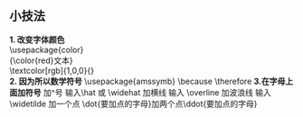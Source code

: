 ## 小技法
  **1. 改变字体颜色**  
   \usepackage{color}  
   {\color{red}文本}  
   \textcolor[rgb]{1,0,0}{}  
  **2. 因为所以数学符号**
  \usepackage{amssymb}
  \because
  \therefore
  **3.在字母上面加符号**
  加^号 输入\hat  或 \widehat
  加横线 输入 \overline
  加波浪线 输入 \widetilde
  加一个点 \dot{要加点的字母}加两个点\ddot{要加点的字母}
